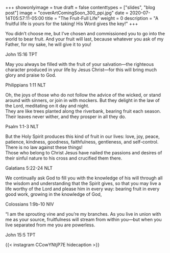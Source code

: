 +++
showonlyimage = true
draft = false
contenttypes = ["slides", "blog post"]
image = "coverArtComingSoon_300_ppi.jpg"
date = 2020-07-14T05:57:11-05:00
title = "The Fruit-Full Life"
weight = 0
description = "A fruitful life is yours for the taking! His Word gives the key!"
+++



<div class='bible-text'>You didn’t choose me, but I’ve chosen and commissioned you to go into the world to bear fruit. 
And your fruit will last, because whatever you ask of my Father, for my sake, he will give it to you!
<p class='bible-reference'>John 15:16 TPT</p>
</div>

<div class='bible-text'>May you always be filled with the fruit of your salvation—the righteous character produced in your life by Jesus Christ—for this will bring much glory and praise to God.
<p class='bible-reference'>Philippians 1:11 NLT</p>
</div>

<div class='bible-text'>Oh, the joys of those who do not follow the advice of the wicked, or stand around with sinners, or join in with mockers. But they delight in the law of the Lord, meditating on it day and night.<br>
They are like trees planted along the riverbank, bearing fruit each season. Their leaves never wither, and they prosper in all they do.
<p class='bible-reference'>Psalm 1:1-3 NLT</p>
</div>

<div class='bible-text'>But the Holy Spirit produces this kind of fruit in our lives: love, joy, peace, patience, kindness, goodness, faithfulness, gentleness, and self-control. There is no law against these things!<br>
Those who belong to Christ Jesus have nailed the passions and desires of their sinful nature to his cross and crucified them there. 
<p class='bible-reference'>Galatians 5:22-24 NLT</p>
</div>

<div class='bible-text'>We continually ask God to fill you with the knowledge of his will through all the wisdom and understanding that the Spirit gives, so that you may live a life worthy of the Lord and please him in every way: bearing fruit in every good work, growing in the knowledge of God,
<p class='bible-reference'>Colossians 1:9b-10 NIV</p>
</div>

<div class='bible-text'>“I am the sprouting vine and you’re my branches. As you live in union with me as your source, fruitfulness will stream from within you—but when you live separated from me you are powerless.
<p class='bible-reference'>John 15:5 TPT</p>
</div>

{{< instagram CCowYNtjP7E hidecaption >}}